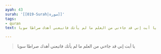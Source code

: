 ```yaml
---
ayah: 43
surah: '[[019-Surah|سورة]]'
tags:
- quran
text: يا أبت إني قد جاءني من العلم ما لم يأتك فاتبعني أهدك صراطا سويا

---
```

> يا أبت إني قد جاءني من العلم ما لم يأتك فاتبعني أهدك صراطا سويا
